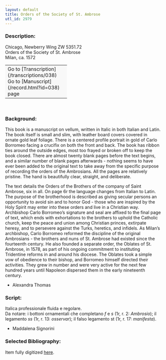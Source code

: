 ```yaml
---
layout: default
title: Orders of the Society of St. Ambrose
utl_id: 2979
---
```


### Description:

Chicago, Newberry Wing ZW 5351.72<br>
Orders of the Society of St. Ambrose<br>
Milan, ca. 1572

<table border="0.5" cellpadding="1" cellspacing="1" style="width: 200px; background-color:#F8F8F8;"><tbody><tr><td>Go to [Transcription](/transcriptions/038)<br>
Go to [Manuscript](/record.html?id=038) page</td></tr></tbody></table> 

### Background:

This book is a manuscript on vellum, written in Italic in both Italian and Latin. The book itself is small and slim, with leather board covers covered in ornate gold leaf foliage. There is a centered profile portrait in gold of Carlo Borromeo facing a crucifix on both the front and back. The book has ribbon ties around the outside edges, most too frayed or broken off to keep the book closed. There are almost twenty blank pages before the text begins, and a similar number of blank pages afterwards - nothing seems to have ever been added to the original text to take away from the specific purpose of recording the orders of the Ambrosians. All the pages are relatively pristine. The hand is beautifully clear, straight, and deliberate.

The text details the Orders of the Brothers of the company of Saint Ambrose, six in all. On page 6r the language changes from Italian to Latin. The purpose of the brotherhood is described as giving secular persons an opportunity to avoid sin and to honor God - those who are inspired by the Holy Spirit may enter into these orders and live in a Christian way. Archbishop Carlo Borromeo’s signature and seal are affixed to the final page of text, which ends with exhortations to the brothers to uphold the Catholic church, keep the peace and union among Christian princes, extirpate heresy, and to persevere against the Turks, heretics, and infidels. As Milan’s archbishop, Carlo Borromeo reformed the discipline of the original Ambrosians - the brothers and nuns of St. Ambrose had existed since the fourteenth century. He also founded a separate order, the Oblates of St. Ambrose, in 1578, as part of his ongoing commitment to instituting Tridentine reforms in and around his diocese. The Oblates took a simple vow of obedience to their bishop, and Borromeo himself directed their activities. They grew in number and were very active for the next few hundred years until Napoleon dispersed them in the early nineteenth century.

- Alexandra Thomas

### Script:

Italica professionale fluida e regolare.<br>
Da notare: i bottoni ornamentali che completano _f_ e _s_ (1r, r. 2: _Ambrosio_); il legamento _ss_ (1r, r. 13: _osservar_); il falso legamento st (1r, r. 17: _manifesta_).<br>
- Maddalena Signorini

### Selected Bibliography:

Item fully digitized [here](http://collections.carli.illinois.edu/cdm/ref/collection/nby_dig/id/21670).<br>
